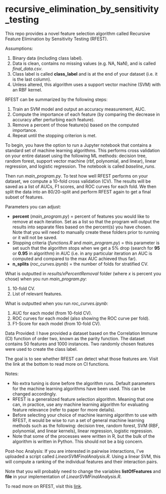 # recursive_elimination_by_sensitivity_testing
This repo provides a novel feature selection algorithm called Recursive Feature Elimination by Sensitivity Testing (RFEST).

Assumptions: 
1. Binary data (including class label).
2. Data is clean, contains no missing values (e.g. NA, NaN), and is called *final_data.csv*.
3. Class label is called **class_label** and is at the end of your dataset (i.e. it is the last column).
4. Unless altered, this algorithm uses a support vector machine (SVM) with an RBF kernel.

RFEST can be summarized by the following steps:
1. Train an SVM model and output an accuracy measurement, AUC.
2. Compute the importance of each feature (by comparing the decrease in accuracy after perturbing each feature).
3. Remove a percent of those feature(s) based on the computed importance.
4. Repeat until the stopping criterion is met.

To begin, you have the option to run a Jupyter notebook that contains a standard set of machine learning algorithms. This performs cross validation on your entire dataset using the following ML methods: decision tree, random forest, support vector machine (rbf, polynomial, and linear), linear regression, and logistic regression. The notebook is called *baseline_runs*.

Then run *main_program.py*. To test how well RFEST performs on your dataset, we compute a 10-fold cross validation (CV). The results will be saved as a list of AUCs, F1 scores, and ROC curves for each fold. We then split the data into an 80/20-split and perform RFEST again to get a final subset of features. 

Parameters you can adjust:
- **percent** (*main_program.py*) = percent of features you would like to remove at each iteration. Set as a list so that the program will output the results into separate files based on the percent(s) you have chosen. Note that you will need to manually create these folders prior to running or it will not be saved.
- Stopping criteria (*functions.R* and *main_program.py*) = this parameter is set such that the algorithm stops when we get a 5% drop (search for **95** or **0.95** in algorithm) in AUC (i.e. in any particular iteration an AUC is computed and compared to the max AUC achieved thus far).
- **n_splits** (*roc_curves.ipynb*) = the number of folds for stratified CV.

What is outputted in *results/xPercentRemoval* folder (where *x* is percent you chose) when you run *main_program.py*:
1. 10-fold CV.
2. List of relevant features.

What is outputted when you run *roc_curves.ipynb*:
1. AUC for each model (from 10-fold CV).
2. ROC curves for each model (also showing the ROC curve per fold).
3. F1-Score for each model (from 10-fold CV).

Data Provided:
I have provided a dataset based on the Correlation Immune (CI) function of order two, known as the parity function. The dataset contains 50 features and 1000 instances. Two randomly chosen features were used to create the class label. 

The goal is to see whether RFEST can detect what those features are. Visit the link at the bottom to read more on CI functions.

Notes:
- No extra tuning is done before the algorithm runs. Default parameters for the machine learning algorithms have been used. This can be changed accordingly.
- RFEST is a generalized feature selection algorithm. Meaning that one can, in practice, use any machine learning algorithm for evaluating feature relevance (refer to paper for more details). 
- Before selecting your choice of machine learning algorithm to use with RFEST, it would be wise to run a set of general machine learning methods such as the following: decision tree, random forest, SVM (RBF, polynomial, and linear kernels), linear regression, logistic regression. 
- Note that some of the processes were written in R, but the bulk of the algorithm is written in Python. This should not be a big concern.

Post-hoc Analysis:
If you are interested in pairwise interactions, I've uploaded a script called *LinearSVMFinalAnalysis.R*. Using a linear SVM, this will compute a ranking of the individual features and their interaction pairs. 

Note that you will probably need to change the variables **listOfFeatures** and **file** in your implementation of *LinearSVMFinalAnalysis.R*. 

To read more on RFEST, visit this [link](https://ieeexplore.ieee.org/document/8614039). 





